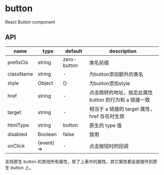 # button

React Button component


## API

name | type | default | description
--- | --- | --- | ---
prefixCls | string | zero-button | 类名前缀
className | string | - | 为button添加额外的类名
style | Object | {} | 为button添加style
href | string | - | 点击跳转的地址，指定此属性 button 的行为和 a 链接一致
target | string | - | 相当于 a 链接的 target 属性，href 存在时生效
htmlType | string | button | 原生的 type 值 
disabled | Boolean | false | 禁用
onClick | (event) =>  | - | 点击按钮时的回调


支持原生 button 的其他所有属性，除了上表中的属性，其它属性都会直接传到原生 button 上。
